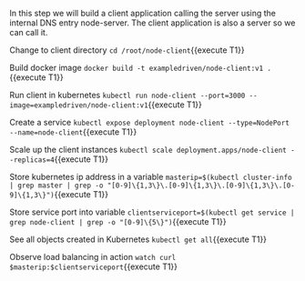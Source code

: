 In this step we will build a client application calling the server using the internal DNS entry node-server. The client application is also a server so we can call it.

Change to client directory `cd /root/node-client`{{execute T1}}

Build docker image `docker build -t exampledriven/node-client:v1 .`{{execute T1}}

Run client in kubernetes `kubectl run node-client --port=3000 --image=exampledriven/node-client:v1`{{execute T1}}

Create a service `kubectl expose deployment node-client --type=NodePort --name=node-client`{{execute T1}}

Scale up the client instances  `kubectl scale deployment.apps/node-client --replicas=4`{{execute T1}}

Store kubernetes ip address in a variable `masterip=$(kubectl cluster-info | grep master | grep -o "[0-9]\{1,3\}\.[0-9]\{1,3\}\.[0-9]\{1,3\}\.[0-9]\{1,3\}")`{{execute T1}}

Store service port into variable `clientserviceport=$(kubectl get service | grep node-client | grep -o "[0-9]\{5\}")`{{execute T1}}

See all objects created in Kubernetes `kubectl get all`{{execute T1}}

Observe load balancing in action `watch curl $masterip:$clientserviceport`{{execute T1}}